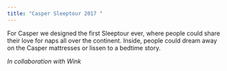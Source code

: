 ```yaml
---
title: "Casper Sleeptour 2017 "
---
```


For Casper we designed the first Sleeptour ever, where people could share their love for naps all over the continent. Inside, people could dream away on the Casper mattresses or lissen to a bedtime story.

_In collaboration with Wink_
